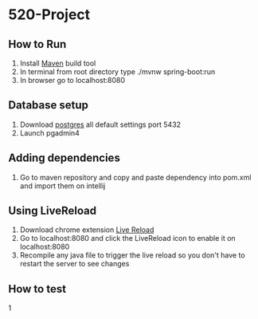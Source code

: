 # 520-Project

## How to Run
1. Install [Maven](https://maven.apache.org/download.cgi) build tool
2. In terminal from root directory type ./mvnw spring-boot:run
3. In  browser go to localhost:8080

## Database setup
1. Download [postgres](https://www.enterprisedb.com/downloads/postgres-postgresql-downloads#windows) all default settings port 5432
2. Launch pgadmin4

## Adding dependencies
1. Go to maven repository and copy and paste dependency into pom.xml and import them on intellij

## Using LiveReload
1. Download chrome extension [Live Reload](https://chrome.google.com/webstore/detail/livereload/jnihajbhpnppcggbcgedagnkighmdlei)
2. Go to localhost:8080 and click the LiveReload icon to enable it on localhost:8080
3. Recompile any java file to trigger the live reload so you don't have to restart the server to see changes

## How to test
1
